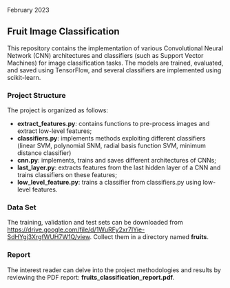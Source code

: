 February 2023

## Fruit Image Classification
This repository contains the implementation of various Convolutional Neural Network (CNN) architectures and classifiers (such as Support Vector Machines) for image classification tasks.
The models are trained, evaluated, and saved using TensorFlow, and several classifiers are implemented using scikit-learn.

### Project Structure
The project is organized as follows:
- **extract_features.py**: contains functions to pre-process images and extract low-level features;
- **classifiers.py**: implements methods exploiting different classifiers (linear SVM, polynomial SNM, radial basis function SVM, minimum distance classifier)
- **cnn.py**: implements, trains and saves different architectures of CNNs;
- **last_layer.py**: extracts features from the last hidden layer of a CNN and trains classifiers on these features;
- **low_level_feature.py**: trains a classifier from classifiers.py using low-level features.

### Data Set
The training, validation and test sets can be downloaded from https://drive.google.com/file/d/1WuRFy2xr7IYie-SdHYgj3XrgfWUH7W1Q/view. 
Collect them in a directory named **fruits**.

### Report
The interest reader can delve into the project methodologies and results by reviewing the PDF report: **fruits_classification_report.pdf**.

